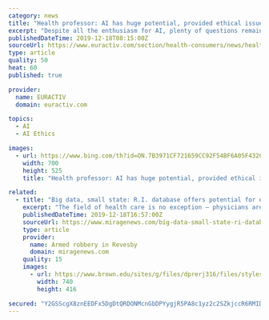 ```yaml
---
category: news
title: "Health professor: AI has huge potential, provided ethical issues can be solved"
excerpt: "Despite all the enthusiasm for AI, plenty of questions remain when it comes to the link between AI and ethics in the field of healthcare. This is particularly the case with regards to patients’ protection of privacy and data. Among those is the use of patient data for commercial purposes, Brkljačić says, as some AI products will eventually ..."
publishedDateTime: 2019-12-18T08:15:00Z
sourceUrl: https://www.euractiv.com/section/health-consumers/news/health-professor-ai-has-huge-potential-provided-ethical-issues-can-be-solved/
type: article
quality: 50
heat: 60
published: true

provider:
  name: EURACTIV
  domain: euractiv.com

topics:
  - AI
  - AI Ethics

images:
  - url: https://www.bing.com/th?id=ON.7B3971CF721659CC92F54BF6A05F432C
    width: 700
    height: 525
    title: "Health professor: AI has huge potential, provided ethical issues can be solved"

related:
  - title: "Big data, small state: R.I. database offers potential for efficient, improved health care"
    excerpt: "The field of health care is no exception – physicians are using artificial intelligence tools to better identify breast cancer ... some cases can be treated with physical therapy while other cases require surgery. Unlike primary care physicians, specialists often don’t get the chance to track patients over time, unless there are severe ..."
    publishedDateTime: 2019-12-18T16:57:00Z
    sourceUrl: https://www.miragenews.com/big-data-small-state-ri-database-offers-potential-for-efficient-improved-health-care/
    type: article
    provider:
      name: Armed robbery in Revesby
      domain: miragenews.com
    quality: 15
    images:
      - url: https://www.brown.edu/sites/g/files/dprerj316/files/styles/wide_sml/public/2019-12/health-care-data_0.jpg?h=3b3efa4b&#038;itok=KKyKWyOC
        width: 740
        height: 416

secured: "Y2GSScgX8znEEDFx5DgDtQRDONMcnGbDPYygjR5PA8c1yz2c2SZkjccR6RMID4OHrQXg0uHXc/ru8hzjqR78fBEXezaYyUWqlt6uEZ6av9QE4GTYqeM8lGFA2QOUYoBKyf75PKEkLwVog4v4vHMeUkvPOF3F0hhxIDj5RwgrQvI/g5vv6Jz1mv/j8XgPNxhtdQS8osDytkMhyvR56bjVGbZcwvKABaFS2sEKWSTgfwK/9RVanvYotBQSjD8gTLVh3fb4Vk2wgcbUCgr7g5Y8Ww==;UnKvQTlTfvovGitnbLpezQ=="
---
```


